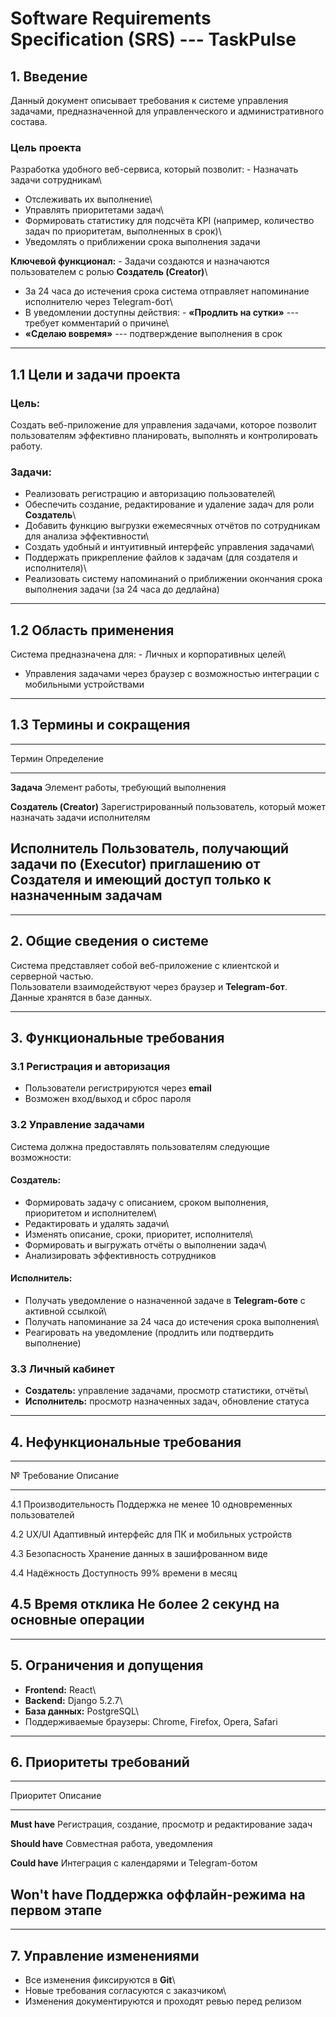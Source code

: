 # **Software Requirements Specification (SRS) --- TaskPulse**

## 1. Введение

Данный документ описывает требования к системе управления задачами,
предназначенной для управленческого и административного состава.

### Цель проекта

Разработка удобного веб-сервиса, который позволит: - Назначать задачи
сотрудникам\
- Отслеживать их выполнение\
- Управлять приоритетами задач\
- Формировать статистику для подсчёта KPI (например, количество задач по
приоритетам, выполненных в срок)\
- Уведомлять о приближении срока выполнения задачи

**Ключевой функционал:** - Задачи создаются и назначаются пользователем
с ролью **Создатель (Creator)**\
- За 24 часа до истечения срока система отправляет напоминание
исполнителю через Telegram-бот\
- В уведомлении доступны действия: - **«Продлить на сутки»** --- требует
комментарий о причине\
- **«Сделаю вовремя»** --- подтверждение выполнения в срок

------------------------------------------------------------------------

## 1.1 Цели и задачи проекта

### Цель:

Создать веб-приложение для управления задачами, которое позволит
пользователям эффективно планировать, выполнять и контролировать работу.

### Задачи:

-   Реализовать регистрацию и авторизацию пользователей\
-   Обеспечить создание, редактирование и удаление задач для роли
    **Создатель**\
-   Добавить функцию выгрузки ежемесячных отчётов по сотрудникам для
    анализа эффективности\
-   Создать удобный и интуитивный интерфейс управления задачами\
-   Поддержать прикрепление файлов к задачам (для создателя и
    исполнителя)\
-   Реализовать систему напоминаний о приближении окончания срока
    выполнения задачи (за 24 часа до дедлайна)

------------------------------------------------------------------------

## 1.2 Область применения

Система предназначена для: - Личных и корпоративных целей\
- Управления задачами через браузер с возможностью интеграции с
мобильными устройствами

------------------------------------------------------------------------

## 1.3 Термины и сокращения

  -----------------------------------------------------------------------
  Термин                    Определение
  ------------------------- ---------------------------------------------
  **Задача**                Элемент работы, требующий выполнения

  **Создатель (Creator)**   Зарегистрированный пользователь, который
                            может назначать задачи исполнителям

  **Исполнитель             Пользователь, получающий задачи по
  (Executor)**              приглашению от Создателя и имеющий доступ
                            только к назначенным задачам
  -----------------------------------------------------------------------

------------------------------------------------------------------------

## 2. Общие сведения о системе

Система представляет собой веб-приложение с клиентской и серверной
частью.\
Пользователи взаимодействуют через браузер и **Telegram-бот**.\
Данные хранятся в базе данных.

------------------------------------------------------------------------

## 3. Функциональные требования

### 3.1 Регистрация и авторизация

-   Пользователи регистрируются через **email**
-   Возможен вход/выход и сброс пароля

### 3.2 Управление задачами

Система должна предоставлять пользователям следующие возможности:

#### Создатель:

-   Формировать задачу с описанием, сроком выполнения, приоритетом и
    исполнителем\
-   Редактировать и удалять задачи\
-   Изменять описание, сроки, приоритет, исполнителя\
-   Формировать и выгружать отчёты о выполнении задач\
-   Анализировать эффективность сотрудников

#### Исполнитель:

-   Получать уведомление о назначенной задаче в **Telegram-боте** с
    активной ссылкой\
-   Получать напоминание за 24 часа до истечения срока выполнения\
-   Реагировать на уведомление (продлить или подтвердить выполнение)

### 3.3 Личный кабинет

-   **Создатель:** управление задачами, просмотр статистики, отчёты\
-   **Исполнитель:** просмотр назначенных задач, обновление статуса

------------------------------------------------------------------------

## 4. Нефункциональные требования

  ------------------------------------------------------------------------
  №        Требование                          Описание
  -------- ----------------------------------- ---------------------------
  4.1      Производительность                  Поддержка не менее 10
                                               одновременных пользователей

  4.2      UX/UI                               Адаптивный интерфейс для ПК
                                               и мобильных устройств

  4.3      Безопасность                        Хранение данных в
                                               зашифрованном виде

  4.4      Надёжность                          Доступность 99% времени в
                                               месяц

  4.5      Время отклика                       Не более 2 секунд на
                                               основные операции
  ------------------------------------------------------------------------

------------------------------------------------------------------------

## 5. Ограничения и допущения

-   **Frontend:** React\
-   **Backend:** Django 5.2.7\
-   **База данных:** PostgreSQL\
-   Поддерживаемые браузеры: Chrome, Firefox, Opera, Safari

------------------------------------------------------------------------

## 6. Приоритеты требований

  -----------------------------------------------------------------------
  Приоритет                             Описание
  ------------------------------------- ---------------------------------
  **Must have**                         Регистрация, создание, просмотр и
                                        редактирование задач

  **Should have**                       Совместная работа, уведомления

  **Could have**                        Интеграция с календарями и
                                        Telegram-ботом

  **Won't have**                        Поддержка оффлайн-режима на
                                        первом этапе
  -----------------------------------------------------------------------

------------------------------------------------------------------------

## 7. Управление изменениями

-   Все изменения фиксируются в **Git**\
-   Новые требования согласуются с заказчиком\
-   Изменения документируются и проходят ревью перед релизом
